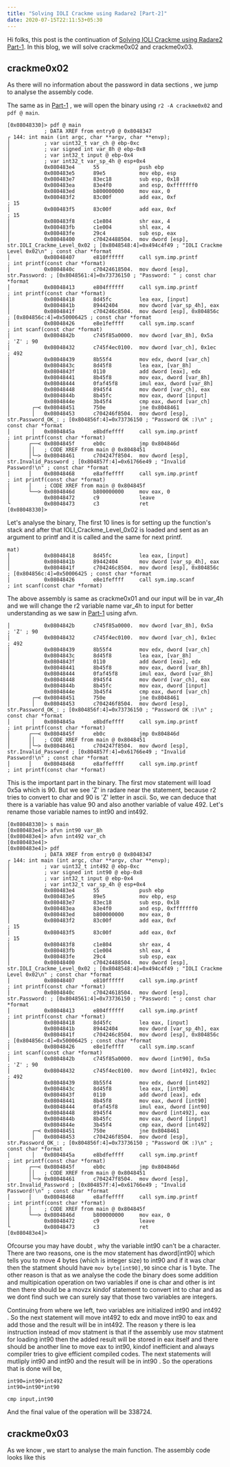 ```yaml
---
title: "Solving IOLI Crackme using Radare2 [Part-2]"
date: 2020-07-15T22:11:53+05:30
---
```


Hi folks, this post is the continuation of [Solving IOLI Crackme using Radare2 Part-1](/post/solving-crackme-using-radare2/). In this blog, we will solve crackme0x02 and crackme0x03.

## crackme0x02

As there will no information about the password in data sections , we jump to analyse the assembly code.

The same as in [Part-1](/post/solving-crackme-using-radare2/) , we will open the binary using `r2 -A crackme0x02` and `pdf @ main`.

```
[0x08048330]> pdf @ main
            ; DATA XREF from entry0 @ 0x8048347
┌ 144: int main (int argc, char **argv, char **envp);
│           ; var uint32_t var_ch @ ebp-0xc
│           ; var signed int var_8h @ ebp-0x8
│           ; var int32_t input @ ebp-0x4
│           ; var int32_t var_sp_4h @ esp+0x4
│           0x080483e4      55             push ebp
│           0x080483e5      89e5           mov ebp, esp
│           0x080483e7      83ec18         sub esp, 0x18
│           0x080483ea      83e4f0         and esp, 0xfffffff0
│           0x080483ed      b800000000     mov eax, 0
│           0x080483f2      83c00f         add eax, 0xf                ; 15
│           0x080483f5      83c00f         add eax, 0xf                ; 15
│           0x080483f8      c1e804         shr eax, 4
│           0x080483fb      c1e004         shl eax, 4
│           0x080483fe      29c4           sub esp, eax
│           0x08048400      c70424488504.  mov dword [esp], str.IOLI_Crackme_Level_0x02 ; [0x8048548:4]=0x494c4f49 ; "IOLI Crackme Level 0x02\n" ; const char *format                                 
│           0x08048407      e810ffffff     call sym.imp.printf         ; int printf(const char *format)                                                                                               
│           0x0804840c      c70424618504.  mov dword [esp], str.Password: ; [0x8048561:4]=0x73736150 ; "Password: " ; const char *format                                                              
│           0x08048413      e804ffffff     call sym.imp.printf         ; int printf(const char *format)                                                                                               
│           0x08048418      8d45fc         lea eax, [input]
│           0x0804841b      89442404       mov dword [var_sp_4h], eax
│           0x0804841f      c704246c8504.  mov dword [esp], 0x804856c  ; [0x804856c:4]=0x50006425 ; const char *format                                                                                
│           0x08048426      e8e1feffff     call sym.imp.scanf          ; int scanf(const char *format)                                                                                                
│           0x0804842b      c745f85a0000.  mov dword [var_8h], 0x5a    ; 'Z' ; 90
│           0x08048432      c745f4ec0100.  mov dword [var_ch], 0x1ec   ; 492
│           0x08048439      8b55f4         mov edx, dword [var_ch]
│           0x0804843c      8d45f8         lea eax, [var_8h]
│           0x0804843f      0110           add dword [eax], edx
│           0x08048441      8b45f8         mov eax, dword [var_8h]
│           0x08048444      0faf45f8       imul eax, dword [var_8h]
│           0x08048448      8945f4         mov dword [var_ch], eax
│           0x0804844b      8b45fc         mov eax, dword [input]
│           0x0804844e      3b45f4         cmp eax, dword [var_ch]
│       ┌─< 0x08048451      750e           jne 0x8048461
│       │   0x08048453      c704246f8504.  mov dword [esp], str.Password_OK_: ; [0x804856f:4]=0x73736150 ; "Password OK :)\n" ; const char *format                                                    
│       │   0x0804845a      e8bdfeffff     call sym.imp.printf         ; int printf(const char *format)                                                                                               
│      ┌──< 0x0804845f      eb0c           jmp 0x804846d
│      ││   ; CODE XREF from main @ 0x8048451
│      │└─> 0x08048461      c704247f8504.  mov dword [esp], str.Invalid_Password ; [0x804857f:4]=0x61766e49 ; "Invalid Password!\n" ; const char *format                                              
│      │    0x08048468      e8affeffff     call sym.imp.printf         ; int printf(const char *format)                                                                                               
│      │    ; CODE XREF from main @ 0x804845f
│      └──> 0x0804846d      b800000000     mov eax, 0
│           0x08048472      c9             leave
└           0x08048473      c3             ret
[0x08048330]> 
```
Let's analyse the binary, 
The first 10 lines is for setting up the function's stack and after that IOLI_Crackme_Level_0x02 is loaded and sent as an argument to printf and it is called and the same for next printf. 

```
mat)                                                                                               
│           0x08048418      8d45fc         lea eax, [input]
│           0x0804841b      89442404       mov dword [var_sp_4h], eax
│           0x0804841f      c704246c8504.  mov dword [esp], 0x804856c  ; [0x804856c:4]=0x50006425 ; const char *format                                                                                
│           0x08048426      e8e1feffff     call sym.imp.scanf          ; int scanf(const char *format)
```

The above assembly is same as crackme0x01 and our input will be in var_4h and we will change the r2 variable name var_4h to input for better understanding as we saw in [Part-1](/post/solving-crackme-using-radare2/) using afvn.

```
│           0x0804842b      c745f85a0000.  mov dword [var_8h], 0x5a    ; 'Z' ; 90
│           0x08048432      c745f4ec0100.  mov dword [var_ch], 0x1ec   ; 492
│           0x08048439      8b55f4         mov edx, dword [var_ch]
│           0x0804843c      8d45f8         lea eax, [var_8h]
│           0x0804843f      0110           add dword [eax], edx
│           0x08048441      8b45f8         mov eax, dword [var_8h]
│           0x08048444      0faf45f8       imul eax, dword [var_8h]
│           0x08048448      8945f4         mov dword [var_ch], eax
│           0x0804844b      8b45fc         mov eax, dword [input]
│           0x0804844e      3b45f4         cmp eax, dword [var_ch]
│       ┌─< 0x08048451      750e           jne 0x8048461
│       │   0x08048453      c704246f8504.  mov dword [esp], str.Password_OK_: ; [0x804856f:4]=0x73736150 ; "Password OK :)\n" ; const char *format                                                    
│       │   0x0804845a      e8bdfeffff     call sym.imp.printf         ; int printf(const char *format)                                                                                               
│      ┌──< 0x0804845f      eb0c           jmp 0x804846d
│      ││   ; CODE XREF from main @ 0x8048451
│      │└─> 0x08048461      c704247f8504.  mov dword [esp], str.Invalid_Password ; [0x804857f:4]=0x61766e49 ; "Invalid Password!\n" ; const char *format                                              
│      │    0x08048468      e8affeffff     call sym.imp.printf         ; int printf(const char *format)
```

This is the important part in the binary. The first mov statement will load 0x5a which is 90. But we see 'Z' in radare near the statement, because r2 tries to convert to char and 90 is 'Z' letter in ascii. So, we can deduce that there is a variable has value 90 and also another variable of value 492. Let's rename those variable names to int90 and int492. 

```
[0x08048330]> s main
[0x080483e4]> afvn int90 var_8h
[0x080483e4]> afvn int492 var_ch
[0x080483e4]> 
[0x080483e4]> pdf
            ; DATA XREF from entry0 @ 0x8048347                                                    
┌ 144: int main (int argc, char **argv, char **envp);                                              
│           ; var uint32_t int492 @ ebp-0xc                                                        
│           ; var signed int int90 @ ebp-0x8                                                       
│           ; var int32_t input @ ebp-0x4                                                         
│           ; var int32_t var_sp_4h @ esp+0x4                                                      
│           0x080483e4      55             push ebp                                                
│           0x080483e5      89e5           mov ebp, esp                                            
│           0x080483e7      83ec18         sub esp, 0x18                                           
│           0x080483ea      83e4f0         and esp, 0xfffffff0                                     
│           0x080483ed      b800000000     mov eax, 0                                              
│           0x080483f2      83c00f         add eax, 0xf                ; 15                        
│           0x080483f5      83c00f         add eax, 0xf                ; 15                        
│           0x080483f8      c1e804         shr eax, 4                                              
│           0x080483fb      c1e004         shl eax, 4                                              
│           0x080483fe      29c4           sub esp, eax                                            
│           0x08048400      c70424488504.  mov dword [esp], str.IOLI_Crackme_Level_0x02 ; [0x8048548:4]=0x494c4f49 ; "IOLI Crackme Level 0x02\n" ; const char *format                                 
│           0x08048407      e810ffffff     call sym.imp.printf         ; int printf(const char *format)                                                                                               
│           0x0804840c      c70424618504.  mov dword [esp], str.Password: ; [0x8048561:4]=0x73736150 ; "Password: " ; const char *format                                                              
│           0x08048413      e804ffffff     call sym.imp.printf         ; int printf(const char *format)                                                                                               
│           0x08048418      8d45fc         lea eax, [input]                                       
│           0x0804841b      89442404       mov dword [var_sp_4h], eax
│           0x0804841f      c704246c8504.  mov dword [esp], 0x804856c  ; [0x804856c:4]=0x50006425 ; const char *format                                                                                
│           0x08048426      e8e1feffff     call sym.imp.scanf          ; int scanf(const char *format)                                                                                                
│           0x0804842b      c745f85a0000.  mov dword [int90], 0x5a     ; 'Z' ; 90
│           0x08048432      c745f4ec0100.  mov dword [int492], 0x1ec   ; 492
│           0x08048439      8b55f4         mov edx, dword [int492]
│           0x0804843c      8d45f8         lea eax, [int90]
│           0x0804843f      0110           add dword [eax], edx
│           0x08048441      8b45f8         mov eax, dword [int90]
│           0x08048444      0faf45f8       imul eax, dword [int90]
│           0x08048448      8945f4         mov dword [int492], eax
│           0x0804844b      8b45fc         mov eax, dword [input]
│           0x0804844e      3b45f4         cmp eax, dword [int492]
│       ┌─< 0x08048451      750e           jne 0x8048461
│       │   0x08048453      c704246f8504.  mov dword [esp], str.Password_OK_: ; [0x804856f:4]=0x73736150 ; "Password OK :)\n" ; const char *format                                                    
│       │   0x0804845a      e8bdfeffff     call sym.imp.printf         ; int printf(const char *format)                                                                                               
│      ┌──< 0x0804845f      eb0c           jmp 0x804846d
│      ││   ; CODE XREF from main @ 0x8048451
│      │└─> 0x08048461      c704247f8504.  mov dword [esp], str.Invalid_Password ; [0x804857f:4]=0x61766e49 ; "Invalid Password!\n" ; const char *format                                              
│      │    0x08048468      e8affeffff     call sym.imp.printf         ; int printf(const char *format)                                                                                               
│      │    ; CODE XREF from main @ 0x804845f
│      └──> 0x0804846d      b800000000     mov eax, 0
│           0x08048472      c9             leave
└           0x08048473      c3             ret
[0x080483e4]> 
```
Ofcourse you may have doubt , why the variable int90 can't be a character. There are two reasons, one is the mov statement has dword[int90] which tells you to move 4 bytes (which is integer size) to int90 and if it was char then the statment should have `mov byte[int90],90` since char is 1 byte. The other reason is that as we analyse the code the binary does some addition and multipication operation on two variables if one is char and other is int then there should be a movzx kindof statement to convert int to char and as we dont find such we can surely say that those two variables are integers.

Continuing from where we left, two variables are initialized int90 and int492 . So the next statement will move int492 to edx and move int90 to eax and add those and the result will be in int492. The reason y there is lea instruction instead of mov statment is that if the assembly use mov statment for loading int90 then the added result will be stored in eax itself and there should be another line to move eax to int90, kindof inefficient and always compiler tries to give efficient compiled codes. The next statements will mutliply int90 and int90 and the result will be in int90 . So the operations that is done will be,

```
int90=int90+int492
int90=int90*int90

cmp input,int90
```
And the final value of the operation will be 338724.

## crackme0x03

As we know , we start to analyse the main function. The assembly code looks like this 

```

